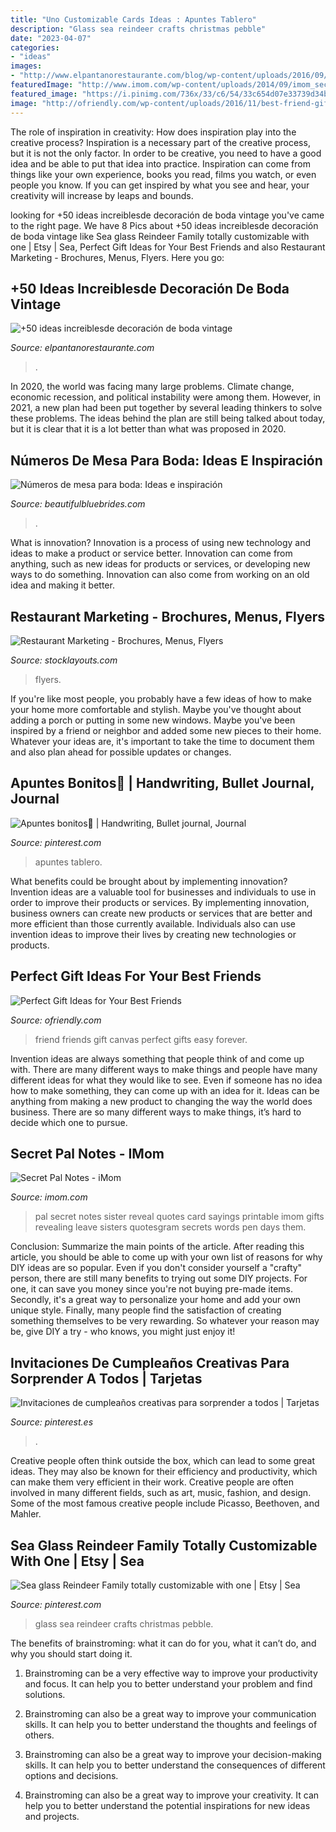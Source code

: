 ```yaml
---
title: "Uno Customizable Cards Ideas : Apuntes Tablero"
description: "Glass sea reindeer crafts christmas pebble"
date: "2023-04-07"
categories:
- "ideas"
images:
- "http://www.elpantanorestaurante.com/blog/wp-content/uploads/2016/09/5fc9c6937fc156fbd3b9b9b18aa459f1.jpg"
featuredImage: "http://www.imom.com/wp-content/uploads/2014/09/imom_secret_pal_notes_600px.jpg"
featured_image: "https://i.pinimg.com/736x/33/c6/54/33c654d07e33739d34b8ca131959ff68.jpg"
image: "http://ofriendly.com/wp-content/uploads/2016/11/best-friend-gifts/2-best-friend-gifts.jpg"
---
```



The role of inspiration in creativity: How does inspiration play into the creative process?
Inspiration is a necessary part of the creative process, but it is not the only factor. In order to be creative, you need to have a good idea and be able to put that idea into practice. Inspiration can come from things like your own experience, books you read, films you watch, or even people you know. If you can get inspired by what you see and hear, your creativity will increase by leaps and bounds.

	

		
looking for +50 ideas increiblesde decoración de boda vintage you've came to the right page. We have 8 Pics about +50 ideas increiblesde decoración de boda vintage like Sea glass Reindeer Family totally customizable with one | Etsy | Sea, Perfect Gift Ideas for Your Best Friends and also Restaurant Marketing - Brochures, Menus, Flyers. Here you go:
		
    
## +50 Ideas Increiblesde Decoración De Boda Vintage

<img loading=lazy src="http://www.elpantanorestaurante.com/blog/wp-content/uploads/2016/09/5fc9c6937fc156fbd3b9b9b18aa459f1.jpg" onerror="this.onerror=null;this.src='https://tse4.mm.bing.net/th?id=OIP.k4KPeOlev-F1E6ITxEnBwwAAAA&amp;pid=15.1';" alt="+50 ideas increiblesde decoración de boda vintage">

_Source: elpantanorestaurante.com_

>. 

	

In 2020, the world was facing many large problems. Climate change, economic recession, and political instability were among them. However, in 2021, a new plan had been put together by several leading thinkers to solve these problems. The ideas behind the plan are still being talked about today, but it is clear that it is a lot better than what was proposed in 2020.

    
## Números De Mesa Para Boda: Ideas E Inspiración

<img loading=lazy src="http://www.beautifulbluebrides.com/wp-content/uploads/2017/01/numeros-de-mesa-para-bodas-01.jpg" onerror="this.onerror=null;this.src='https://tse3.mm.bing.net/th?id=OIP.SxehtpCiB5E5mWumj29cDgHaK3&amp;pid=15.1';" alt="Números de mesa para boda: Ideas e inspiración">

_Source: beautifulbluebrides.com_

>. 

	

What is innovation?
Innovation is a process of using new technology and ideas to make a product or service better. Innovation can come from anything, such as new ideas for products or services, or developing new ways to do something. Innovation can also come from working on an old idea and making it better.

    
## Restaurant Marketing - Brochures, Menus, Flyers

<img loading=lazy src="https://www.stocklayouts.com/images/Food-Beverage-templates-designs.png" onerror="this.onerror=null;this.src='https://tse2.mm.bing.net/th?id=OIP.-WoMEjNTtZV1ZflIkVbtJQHaEh&amp;pid=15.1';" alt="Restaurant Marketing - Brochures, Menus, Flyers">

_Source: stocklayouts.com_

>flyers. 

	

If you're like most people, you probably have a few ideas of how to make your home more comfortable and stylish. Maybe you've thought about adding a porch or putting in some new windows. Maybe you've been inspired by a friend or neighbor and added some new pieces to their home. Whatever your ideas are, it's important to take the time to document them and also plan ahead for possible updates or changes.

    
## Apuntes Bonitos💙 | Handwriting, Bullet Journal, Journal

<img loading=lazy src="https://i.pinimg.com/736x/33/c6/54/33c654d07e33739d34b8ca131959ff68.jpg" onerror="this.onerror=null;this.src='https://tse1.mm.bing.net/th?id=OIP.0hqQJkxkpE-mVodSMu6guwHaJ-&amp;pid=15.1';" alt="Apuntes bonitos💙 | Handwriting, Bullet journal, Journal">

_Source: pinterest.com_

>apuntes tablero. 

	

What benefits could be brought about by implementing innovation?
Invention ideas are a valuable tool for businesses and individuals to use in order to improve their products or services. By implementing innovation, business owners can create new products or services that are better and more efficient than those currently available. Individuals also can use invention ideas to improve their lives by creating new technologies or products.

    
## Perfect Gift Ideas For Your Best Friends

<img loading=lazy src="http://ofriendly.com/wp-content/uploads/2016/11/best-friend-gifts/2-best-friend-gifts.jpg" onerror="this.onerror=null;this.src='https://tse4.mm.bing.net/th?id=OIP.YVOyGZDiMqIL4qvLNlF-ngHaJ6&amp;pid=15.1';" alt="Perfect Gift Ideas for Your Best Friends">

_Source: ofriendly.com_

>friend friends gift canvas perfect gifts easy forever. 

	

Invention ideas are always something that people think of and come up with. There are many different ways to make things and people have many different ideas for what they would like to see. Even if someone has no idea how to make something, they can come up with an idea for it. Ideas can be anything from making a new product to changing the way the world does business. There are so many different ways to make things, it’s hard to decide which one to pursue.

    
## Secret Pal Notes - IMom

<img loading=lazy src="http://www.imom.com/wp-content/uploads/2014/09/imom_secret_pal_notes_600px.jpg" onerror="this.onerror=null;this.src='https://tse2.mm.bing.net/th?id=OIP.ERY-QrI4bcI3JMvR_WdN0gHaJk&amp;pid=15.1';" alt="Secret Pal Notes - iMom">

_Source: imom.com_

>pal secret notes sister reveal quotes card sayings printable imom gifts revealing leave sisters quotesgram secrets words pen days them. 

	

Conclusion: Summarize the main points of the article.
After reading this article, you should be able to come up with your own list of reasons for why DIY ideas are so popular. Even if you don't consider yourself a "crafty" person, there are still many benefits to trying out some DIY projects. For one, it can save you money since you're not buying pre-made items. Secondly, it's a great way to personalize your home and add your own unique style. Finally, many people find the satisfaction of creating something themselves to be very rewarding. So whatever your reason may be, give DIY a try - who knows, you might just enjoy it!

    
## Invitaciones De Cumpleaños Creativas Para Sorprender A Todos | Tarjetas

<img loading=lazy src="https://i.pinimg.com/originals/71/2c/63/712c6389ab7beaa63a7ed834609e7a92.jpg" onerror="this.onerror=null;this.src='https://tse3.mm.bing.net/th?id=OIP.8ETZ80jKV9tm6KvCZxVunAHaKD&amp;pid=15.1';" alt="Invitaciones de cumpleaños creativas para sorprender a todos | Tarjetas">

_Source: pinterest.es_

>. 

	

Creative people often think outside the box, which can lead to some great ideas. They may also be known for their efficiency and productivity, which can make them very efficient in their work. Creative people are often involved in many different fields, such as art, music, fashion, and design. Some of the most famous creative people include Picasso, Beethoven, and Mahler.

    
## Sea Glass Reindeer Family Totally Customizable With One | Etsy | Sea

<img loading=lazy src="https://i.pinimg.com/736x/58/02/35/580235e783bcf41dd0a472c7924ac230.jpg" onerror="this.onerror=null;this.src='https://tse4.mm.bing.net/th?id=OIP.HjixC4UfNSPmu3nypTjQpQHaFj&amp;pid=15.1';" alt="Sea glass Reindeer Family totally customizable with one | Etsy | Sea">

_Source: pinterest.com_

>glass sea reindeer crafts christmas pebble. 

	

The benefits of brainstroming: what it can do for you, what it can’t do, and why you should start doing it.
1. Brainstroming can be a very effective way to improve your productivity and focus. It can help you to better understand your problem and find solutions.
2. Brainstroming can also be a great way to improve your communication skills. It can help you to better understand the thoughts and feelings of others.

3. Brainstroming can also be a great way to improve your decision-making skills. It can help you to better understand the consequences of different options and decisions.

4. Brainstroming can also be a great way to improve your creativity. It can help you to better understand the potential inspirations for new ideas and projects.

